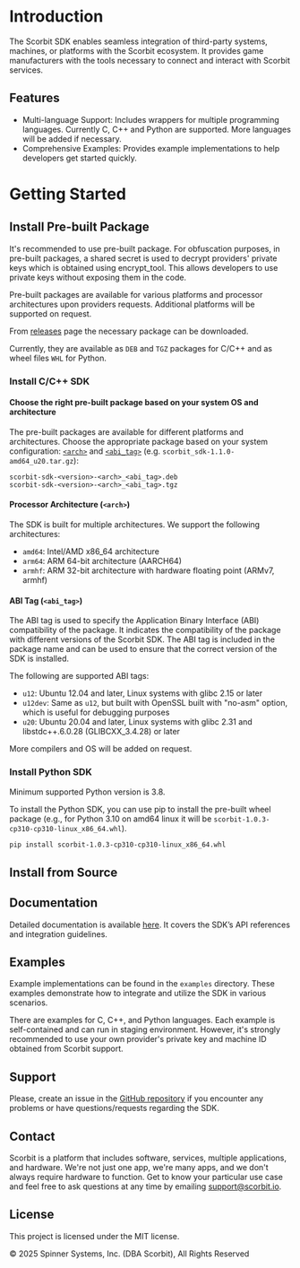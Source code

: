 # Introduction

The Scorbit SDK enables seamless integration of third-party systems, machines, or platforms with the Scorbit ecosystem. It provides game manufacturers with the tools necessary to connect and interact with Scorbit services.

## Features

* Multi-language Support: Includes wrappers for multiple programming languages. Currently C, C++ and Python are supported. More languages will be added if necessary.
* Comprehensive Examples: Provides example implementations to help developers get started quickly.

# Getting Started

## Install Pre-built Package

It's recommended to use pre-built package. For obfuscation purposes, in pre-built packages, a shared secret is used to decrypt providers' private keys which is obtained using encrypt_tool. This allows developers to use private keys without exposing them in the code.

Pre-built packages are available for various platforms and processor architectures upon providers requests. Additional platforms will be supported on request.

From [releases](https://github.com/scorbit-io/scorbit_sdk/releases) page the necessary package can be downloaded.

Currently, they are available as `DEB` and `TGZ` packages for C/C++ and as wheel files `WHL` for Python.

### Install C/C++ SDK

#### Choose the right pre-built package based on your system OS and architecture

The pre-built packages are available for different platforms and architectures. Choose the appropriate package based on your system configuration: [`<arch>`](#processor-architecture-arch) and [`<abi_tag>`](#abi-tag-abi_tag) (e.g. `scorbit_sdk-1.1.0-amd64_u20.tar.gz`):

```
scorbit-sdk-<version>-<arch>_<abi_tag>.deb
scorbit-sdk-<version>-<arch>_<abi_tag>.tgz
```

#### Processor Architecture (`<arch>`)

The SDK is built for multiple architectures. We support the following architectures:

* `amd64`: Intel/AMD x86_64 architecture
* `arm64`: ARM 64-bit architecture (AARCH64)
* `armhf`: ARM 32-bit architecture with hardware floating point (ARMv7, armhf) 

#### ABI Tag (`<abi_tag>`)

The ABI tag is used to specify the Application Binary Interface (ABI) compatibility of the package. It indicates the compatibility of the package with different versions of the Scorbit SDK. The ABI tag is included in the package name and can be used to ensure that the correct version of the SDK is installed.

The following are supported ABI tags:

* `u12`: Ubuntu 12.04 and later, Linux systems with glibc 2.15 or later
* `u12dev`: Same as `u12`, but built with OpenSSL built with "no-asm" option, which is useful for debugging purposes
* `u20`: Ubuntu 20.04 and later, Linux systems with glibc 2.31 and libstdc++.6.0.28 (GLIBCXX_3.4.28) or later

More compilers and OS will be added on request.

### Install Python SDK

Minimum supported Python version is 3.8.

To install the Python SDK, you can use pip to install the pre-built wheel package (e.g., for Python 3.10 on amd64 linux it will be `scorbit-1.0.3-cp310-cp310-linux_x86_64.whl`).

```bash
pip install scorbit-1.0.3-cp310-cp310-linux_x86_64.whl
```

## Install from Source

<Work in progress>

## Documentation

Detailed documentation is available [here](https://support.scorbit.io/sdk/sdk-001-introduction/). It covers the SDK’s API references and integration guidelines.

## Examples

Example implementations can be found in the `examples` directory. These examples demonstrate how to integrate and utilize the SDK in various scenarios.

There are examples for C, C++, and Python languages. Each example is self-contained and can run in staging environment. However, it's strongly recommended to use your own provider's private key and machine ID obtained from Scorbit support.

## Support

Please, create an issue in the [GitHub repository](https://github.com/scorbit-io/scorbit_sdk/issues) if you encounter any problems or have questions/requests regarding the SDK.

## Contact

Scorbit is a platform that includes software, services, multiple applications, and hardware. We're not just one app, we're many apps, and we don't always require hardware to function. Get to know your particular use case and feel free to ask questions at any time by emailing support@scorbit.io.

## License

This project is licensed under the MIT license.

© 2025 Spinner Systems, Inc. (DBA Scorbit), All Rights Reserved